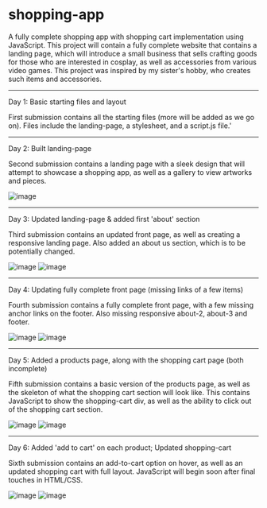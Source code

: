 # shopping-app
A fully complete shopping app with shopping cart implementation using JavaScript. This project will contain a fully complete website that contains a landing page, which will introduce a small business that sells crafting goods for those who are interested in cosplay, as well as accessories from various video games. This project was inspired by my sister's hobby, who creates such items and accessories.

-----------------------

Day 1: Basic starting files and layout

First submission contains all the starting files (more will be added as we go on). Files include the landing-page, a stylesheet, and a script.js file.'

-----------------------

Day 2: Built landing-page

Second submission contains a landing page with a sleek design that will attempt to showcase a shopping app, as well as a gallery to view artworks and pieces.

![image](https://user-images.githubusercontent.com/57778785/226154781-d019e76d-feab-4607-af64-f000d5a8c286.png)

-----------------------

Day 3: Updated landing-page & added first 'about' section

Third submission contains an updated front page, as well as creating a responsive landing page. Also added an about us section, which is to be potentially changed.

![image](https://user-images.githubusercontent.com/57778785/226502590-1d6f5694-ff73-4f39-a867-0254936ab870.png)
![image](https://user-images.githubusercontent.com/57778785/226502600-dbc27926-c592-404a-9e32-92ecbecf3345.png)

-----------------------

Day 4: Updating fully complete front page (missing links of a few items)

Fourth submission contains a fully complete front page, with a few missing anchor links on the footer. Also missing responsive about-2, about-3 and footer.

![image](https://user-images.githubusercontent.com/57778785/227698316-263ee5da-f1ef-43bb-b640-f07ccad74428.png)
![image](https://user-images.githubusercontent.com/57778785/227698329-834d14c6-3ad4-4823-9528-9246562f4bf9.png)

-----------------------

Day 5: Added a products page, along with the shopping cart page (both incomplete)

Fifth submission contains a basic version of the products page, as well as the skeleton of what the shopping cart section will look like. This contains JavaScript to show the shopping-cart div, as well as the ability to click out of the shopping cart section.

![image](https://user-images.githubusercontent.com/57778785/229006053-478a2a54-d72e-4963-9d7e-df650700ad1c.png)
![image](https://user-images.githubusercontent.com/57778785/229006085-ba1f8332-15ff-4df6-970c-316b777fa250.png)

-----------------------

Day 6: Added 'add to cart' on each product; Updated shopping-cart

Sixth submission contains an add-to-cart option on hover, as well as an updated shopping cart with full layout. JavaScript will begin soon after final touches in HTML/CSS.

![image](https://user-images.githubusercontent.com/57778785/229419215-b19e03d1-0791-4d52-b877-3247c0c50e29.png)
![image](https://user-images.githubusercontent.com/57778785/229419239-0b0b61fe-c2ba-4fb5-a496-f30321c0de6f.png)


